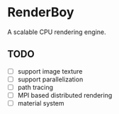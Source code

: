# RenderBoy
A scalable CPU rendering engine.

## TODO
- [ ] support image texture
- [ ] support parallelization
- [ ] path tracing
- [ ] MPI based distributed rendering
- [ ] material system

